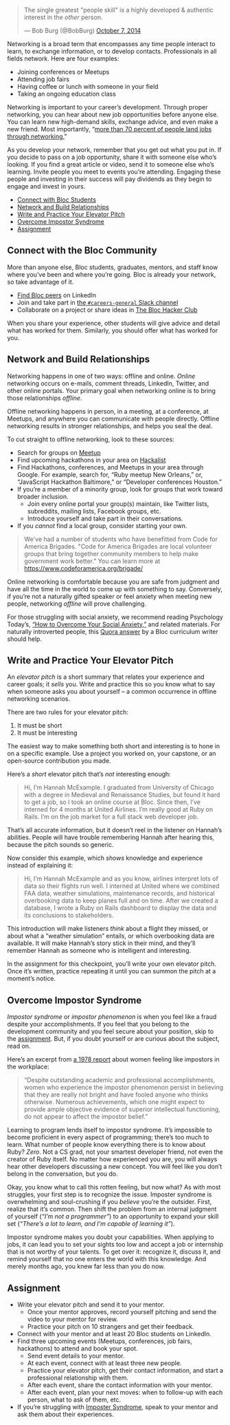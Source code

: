 > The single greatest "people skill" is a highly developed & authentic interest in the *other* person.
>
> &mdash; Bob Burg (@BobBurg) <a href="https://twitter.com/BobBurg/status/519571723310862336">October 7, 2014</a>

Networking is a broad term that encompasses any time people interact to learn, to exchange information, or to develop contacts. Professionals in all fields network. Here are four examples:

- Joining conferences or Meetups
- Attending job fairs
- Having coffee or lunch with someone in your field
- Taking an ongoing education class

Networking is important to your career’s development. Through proper networking, you can hear about new job opportunities before anyone else. You can learn new high-demand skills, exchange advice, and even make a new friend. Most importantly, “[more than 70 percent of people land jobs through networking.](http://money.usnews.com/money/blogs/outside-voices-careers/2014/09/17/dont-believe-these-8-job-search-myths)”

As you develop your network, remember that you get out what you put in. If you decide to pass on a job opportunity, share it with someone else who’s looking. If you find a great article or video, send it to someone else who’s learning. Invite people you meet to events you’re attending. Engaging these people and investing in their success will pay dividends as they begin to engage and invest in yours.

- [Connect with Bloc Students](#connect-with-the-bloc-community)
- [Network and Build Relationships](#network-and-build-relationships)
- [Write and Practice Your Elevator Pitch](#write-and-practice-your-elevator-pitch)
- [Overcome Impostor Syndrome](#overcome-impostor-syndrome)
- [Assignment](#assignment)

## Connect with the Bloc Community

More than anyone else, Bloc students, graduates, mentors, and staff know where you’ve been and where you’re going. Bloc is already your network, so take advantage of it.

- [Find Bloc peers](https://www.linkedin.com/edu/school?id=162130) on LinkedIn
- Join and take part in [the `#careers-general` Slack channel](https://students-bloc.slack.com/messages/careers-general/)
- Collaborate on a project or share ideas in [The Bloc Hacker Club](https://www.facebook.com/groups/blocalumni/)

When you share your experience, other students will give advice and detail what has worked for them. Similarly, you should offer what has worked for you.

## Network and Build Relationships

Networking happens in one of two ways: offline and online. _Online_ networking occurs on e-mails, comment threads, LinkedIn, Twitter, and other online portals. Your primary goal when networking online is to bring those relationships _offline_.

Offline networking happens in person, in a meeting, at a conference, at Meetups, and anywhere you can communicate with people directly. Offline networking results in stronger relationships, and helps you seal the deal.

To cut straight to offline networking, look to these sources:

- Search for groups on [Meetup](http://www.meetup.com/)
- Find upcoming hackathons in your area on [Hackalist](https://www.hackalist.org/)
- Find Hackathons, conferences, and Meetups in your area through Google. For example, search for, “Ruby meetup New Orleans,” or, “JavaScript Hackathon Baltimore,” or “Developer conferences Houston.”
- If you’re a member of a minority group, look for groups that work toward broader inclusion.
  - Join every online portal your group(s) maintain, like Twitter lists, subreddits, mailing lists, Facebook groups, etc.
  - Introduce yourself and take part in their conversations.
- If you *cannot* find a local group, consider starting your own.

> We've had a number of students who have benefitted from Code for America Brigades. "Code for America Brigades are local volunteer groups that bring together community members to help make government work better." You can learn more at https://www.codeforamerica.org/brigade/

Online networking is comfortable because you are safe from judgment and have all the time in the world to come up with something to say. Conversely, if you’re not a naturally gifted speaker or feel anxiety when meeting new people, networking _offline_ will prove challenging.

For those struggling with social anxiety, we recommend reading Psychology Today’s, [“How to Overcome Your Social Anxiety,”](https://www.psychologytoday.com/blog/anxiety-files/201410/how-overcome-your-social-anxiety) and related materials. For naturally introverted people, this [Quora answer](http://qr.ae/RUgtKG) by a Bloc curriculum writer should help.

## Write and Practice Your Elevator Pitch

An *elevator pitch* is a short summary that relates your experience and career goals; it *sells* you. Write and practice this so you know what to say when someone asks you about yourself – a common occurrence in offline networking scenarios.

There are two rules for your elevator pitch:

1. It must be short
2. It must be interesting

The easiest way to make something both short and interesting is to hone in on a specific example. Use a project you worked on, your capstone, or an open-source contribution you made.

Here’s a *short* elevator pitch that’s *not* interesting enough:

> Hi, I’m Hannah McExample. I graduated from University of Chicago with a degree in Medieval and Renaissance Studies, but found it hard to get a job, so I took an online course at Bloc. Since then, I’ve interned for 4 months at United Airlines. I’m really good at Ruby on Rails. I’m on the job market for a full stack web developer job.

That’s all accurate information, but it doesn’t reel in the listener on Hannah’s abilities. People will have trouble remembering Hannah after hearing this, because the pitch sounds so generic.

Now consider this example, which *shows* knowledge and experience instead of explaining it:

> Hi, I’m Hannah McExample and as you know, airlines interpret lots of data so their flights run well. I interned at United where we combined FAA data, weather simulations, maintenance records, and historical overbooking data to keep planes full and on time. After we created a database, I wrote a Ruby on Rails dashboard to display the data and its conclusions to stakeholders.

This introduction will make listeners *think* about a flight they missed, or about what a “weather simulation” entails, or which overbooking data are available. It will make Hannah’s story stick in their mind, and they’ll remember Hannah as someone who is intelligent and interesting.

In the assignment for this checkpoint, you’ll write your own elevator pitch. Once it’s written, practice repeating it until you can summon the pitch at a moment’s notice.

## Overcome Impostor Syndrome

*Impostor syndrome* or *impostor phenomenon* is when you feel like a fraud despite your accomplishments. If you feel that you belong to the development community and you feel secure about your position, skip to the [assignment](#assignment). But, if you doubt yourself or are curious about the subject, read on.

Here’s an excerpt from [a 1978 report](http://psycnet.apa.org/?&fa=main.doiLanding&doi=10.1037/h0086006) about women feeling like impostors in the workplace:

> “Despite outstanding academic and professional accomplishments, women who experience the impostor phenomenon persist in believing that they are really not bright and have fooled anyone who thinks otherwise. Numerous achievements, which one might expect to provide ample objective evidence of superior intellectual functioning, do not appear to affect the impostor belief.”

Learning to program lends itself to impostor syndrome. It’s impossible to become proficient in every aspect of programming; there’s too much to learn. What number of people know everything there is to know about Ruby? *Zero*. Not a CS grad, not your smartest developer friend, not even the creator of Ruby itself. No matter how experienced you are, you will always hear other developers discussing a new concept. You will feel like you don’t belong in the conversation, but you do.

Okay, you know what to call this rotten feeling, but now what? As with most struggles, your first step is to recognize the issue. Imposter syndrome is overwhelming and soul-crushing if you *believe* you’re the outsider. First, realize that it’s common. Then shift the problem from an internal judgment of yourself (*“I’m not a programmer”*) to an opportunity to expand your skill set (*“There’s a lot to learn, and I’m capable of learning it”*).

Impostor syndrome makes you doubt your capabilities. When applying to jobs, it can lead you to set your sights too low and accept a job or internship that is not worthy of your talents. To get over it: recognize it, discuss it, and remind yourself that no one enters the world with this knowledge. And merely months ago, you knew far less than you do now.

## Assignment

- Write your elevator pitch and send it to your mentor.
  - Once your mentor approves, record yourself pitching and send the video to your mentor for review.
  - Practice your pitch on 10 strangers and get their feedback.
- Connect with your mentor and at least 20 Bloc students on LinkedIn.
- Find three upcoming events (Meetups, conferences, job fairs, hackathons) to attend and book your spot.
  - Send event details to your mentor.
  - At each event, connect with at least three new people.
  - Practice your elevator pitch, get their contact information, and start a professional relationship with them.
  - After each event, share the contact information with your mentor.
  - After each event, plan your next moves: when to follow-up with each person, what to ask of them, etc.
- If you’re struggling with [Imposter Syndrome](#overcome-impostor-syndrome), speak to your mentor and ask them about their experiences.
